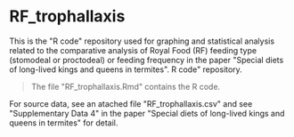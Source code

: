 # RF_trophallaxis

This is the "R code" repository used for graphing and statistical analysis related to the comparative analysis of Royal Food (RF) feeding type (stomodeal or proctodeal) or feeding frequency in the paper "Special diets of long-lived kings and queens in termites". R code" repository.

> The file "RF_trophallaxis.Rmd" contains the R code.

For source data, see an atached file "RF_trophallaxis.csv" and see "Supplementary Data 4" in the paper "Special diets of long-lived kings and queens in termites" for detail.
